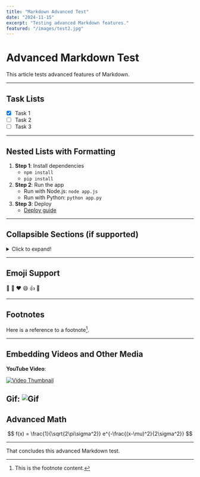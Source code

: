 ```yaml
---
title: "Markdown Advanced Test"
date: "2024-11-15"
excerpt: "Testing advanced Markdown features."
featured: "/images/test2.jpg"
---
```


# Advanced Markdown Test

This article tests advanced features of Markdown.

---

## Task Lists

- [x] Task 1
- [ ] Task 2
- [ ] Task 3

---

## Nested Lists with Formatting

1. **Step 1**: Install dependencies
   - `npm install`
   - `pip install`
2. **Step 2**: Run the app
   - Run with Node.js: `node app.js`
   - Run with Python: `python app.py`
3. **Step 3**: Deploy
   - [Deploy guide](https://example.com/deploy)

---

## Collapsible Sections (if supported)

<details>
<summary>Click to expand!</summary>
This is a collapsible section.
</details>

---

## Emoji Support

🎉 :tada: :heart: :smile: :+1: :100:

---

## Footnotes

Here is a reference to a footnote[^1].

[^1]: This is the footnote content.

---

## Embedding Videos and Other Media

**YouTube Video**:

[![Video Thumbnail](https://img.youtube.com/vi/dQw4w9WgXcQ/0.jpg)](https://www.youtube.com/watch?v=dQw4w9WgXcQ)

**Gif**:
![Gif](https://uploads-public.hackmd.io/upload_e37a947a3fead8a0555358af38e2161f.gif)
---

## Advanced Math

$$
f(x) = \frac{1}{\sqrt{2\pi\sigma^2}} e^{-\frac{(x-\mu)^2}{2\sigma^2}}
$$

---

That concludes this advanced Markdown test.

